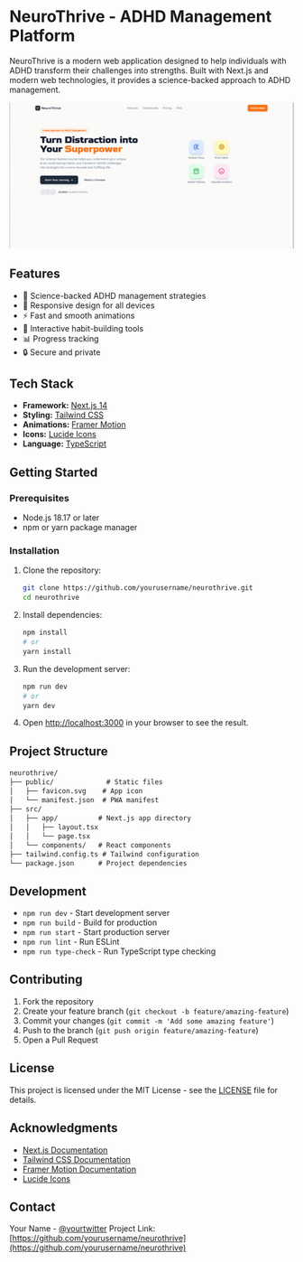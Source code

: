 # NeuroThrive - ADHD Management Platform

NeuroThrive is a modern web application designed to help individuals with ADHD transform their challenges into strengths. Built with Next.js and modern web technologies, it provides a science-backed approach to ADHD management.

![NeuroThrive Screenshot](Screenshot.png)

## Features

- 🧠 Science-backed ADHD management strategies
- 📱 Responsive design for all devices
- ⚡ Fast and smooth animations
- 🎯 Interactive habit-building tools
- 📊 Progress tracking
- 🔒 Secure and private

## Tech Stack

- **Framework:** [Next.js 14](https://nextjs.org/)
- **Styling:** [Tailwind CSS](https://tailwindcss.com/)
- **Animations:** [Framer Motion](https://www.framer.com/motion/)
- **Icons:** [Lucide Icons](https://lucide.dev/)
- **Language:** [TypeScript](https://www.typescriptlang.org/)

## Getting Started

### Prerequisites

- Node.js 18.17 or later
- npm or yarn package manager

### Installation

1. Clone the repository:
   ```bash
   git clone https://github.com/yourusername/neurothrive.git
   cd neurothrive
   ```

2. Install dependencies:
   ```bash
   npm install
   # or
   yarn install
   ```

3. Run the development server:
   ```bash
   npm run dev
   # or
   yarn dev
   ```

4. Open [http://localhost:3000](http://localhost:3000) in your browser to see the result.

## Project Structure

```
neurothrive/
├── public/             # Static files
│   ├── favicon.svg    # App icon
│   └── manifest.json  # PWA manifest
├── src/
│   ├── app/          # Next.js app directory
│   │   ├── layout.tsx
│   │   └── page.tsx
│   └── components/   # React components
├── tailwind.config.ts # Tailwind configuration
└── package.json      # Project dependencies
```

## Development

- `npm run dev` - Start development server
- `npm run build` - Build for production
- `npm run start` - Start production server
- `npm run lint` - Run ESLint
- `npm run type-check` - Run TypeScript type checking

## Contributing

1. Fork the repository
2. Create your feature branch (`git checkout -b feature/amazing-feature`)
3. Commit your changes (`git commit -m 'Add some amazing feature'`)
4. Push to the branch (`git push origin feature/amazing-feature`)
5. Open a Pull Request

## License

This project is licensed under the MIT License - see the [LICENSE](LICENSE) file for details.

## Acknowledgments

- [Next.js Documentation](https://nextjs.org/docs)
- [Tailwind CSS Documentation](https://tailwindcss.com/docs)
- [Framer Motion Documentation](https://www.framer.com/motion/)
- [Lucide Icons](https://lucide.dev/)

## Contact

Your Name - [@yourtwitter](https://twitter.com/yourtwitter)
Project Link: [https://github.com/yourusername/neurothrive](https://github.com/yourusername/neurothrive)
